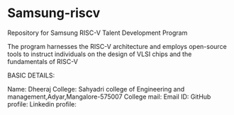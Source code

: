 # Samsung-riscv
Repository for Samsung RISC-V Talent Development Program

The program harnesses the RISC-V architecture and employs open-source tools to instruct individuals on the design of VLSI chips and the fundamentals of RISC-V

BASIC DETAILS:

Name: Dheeraj
College: Sahyadri college of Engineering and management,Adyar,Mangalore-575007
College mail: 
Email ID: 
GitHub profile:
Linkedin profile:
